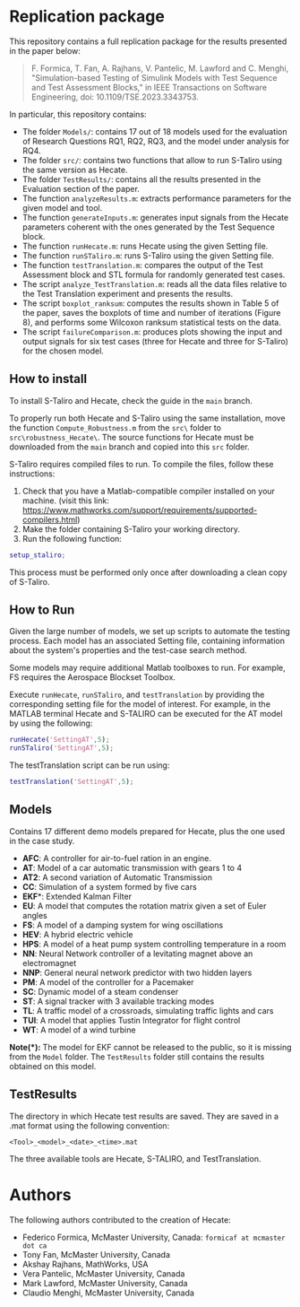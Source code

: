 # Replication package
This repository contains a full replication package for the results presented in the paper below: 

> F. Formica, T. Fan, A. Rajhans, V. Pantelic, M. Lawford and C. Menghi, "Simulation-based Testing of Simulink Models with Test Sequence and Test Assessment Blocks," in IEEE Transactions on Software Engineering, doi: 10.1109/TSE.2023.3343753.

In particular, this repository contains:

* The folder `Models/`: contains 17 out of 18 models used for the evaluation of Research Questions RQ1, RQ2, RQ3, and the model under analysis for RQ4.
* The folder `src/`: contains two functions that allow to run S-Taliro using the same version as Hecate.
* The folder `TestResults/`: contains all the results presented in the Evaluation section of the paper.
* The function `analyzeResults.m`: extracts performance parameters for the given model and tool.
* The function `generateInputs.m`: generates input signals from the Hecate parameters coherent with the ones generated by the Test Sequence block.
* The function `runHecate.m`: runs Hecate using the given Setting file.
* The function `runSTaliro.m`: runs S-Taliro using the given Setting file.
* The function `testTranslation.m`: compares the output of the Test Assessment block and STL formula for randomly generated test cases.
* The script `analyze_TestTranslation.m`: reads all the data files relative to the Test Translation experiment and presents the results.
* The script `boxplot_ranksum`: computes the results shown in Table 5 of the paper, saves the boxplots of time and number of iterations (Figure 8), and performs some Wilcoxon ranksum statistical tests on the data.
* The script `failureComparison.m`: produces plots showing the input and output signals for six test cases (three for Hecate and three for S-Taliro) for the chosen model.

## How to install
To install S-Taliro and Hecate, check the guide in the `main` branch.

To properly run both Hecate and S-Taliro using the same installation, move the function `Compute_Robustness.m` from the `src\` folder to `src\robustness_Hecate\`.
The source functions for Hecate must be downloaded from the `main` branch and copied into this `src` folder.

S-Taliro requires compiled files to run. To compile the files, follow these instructions:

1. Check that you have a Matlab-compatible compiler installed on your machine. (visit this link: https://www.mathworks.com/support/requirements/supported-compilers.html)
2. Make the folder containing S-Taliro your working directory.
3. Run the following function:

```matlab
setup_staliro;
```

This process must be performed only once after downloading a clean copy of S-Taliro.

## How to Run
Given the large number of models, we set up scripts to automate the testing process. Each model has an associated Setting file, containing information about the system's properties and the test-case search method.

Some models may require additional Matlab toolboxes to run. For example, FS requires the Aerospace Blockset Toolbox.
 
Execute `runHecate`, `runSTaliro`, and `testTranslation` by providing the corresponding setting file for the model of interest. For example, in the MATLAB terminal Hecate and S-TALIRO can be executed for the AT model by using the following:

```matlab
runHecate('SettingAT',5);  
runSTaliro('SettingAT',5);
```

The testTranslation script can be run using:

```matlab
testTranslation('SettingAT',5);
```

## Models
Contains 17 different demo models prepared for Hecate, plus the one used in the case study.

* **AFC**: A controller for air-to-fuel ration in an engine.
* **AT**: Model of a car automatic transmission with gears 1 to 4
* **AT2**: A second variation of Automatic Transmission
* **CC**: Simulation of a system formed by five cars
* **EKF***: Extended Kalman Filter
* **EU**: A model that computes the rotation matrix given a set of Euler angles
* **FS**: A model of a damping system for wing oscillations
* **HEV**: A hybrid electric vehicle
* **HPS**: A model of a heat pump system controlling temperature in a room
* **NN**: Neural Network controller of a levitating magnet above an electromagnet
* **NNP**: General neural network predictor with two hidden layers
* **PM**: A model of the controller for a Pacemaker
* **SC**: Dynamic model of a steam condenser
* **ST**: A signal tracker with 3 available tracking modes
* **TL**: A traffic model of a crossroads, simulating traffic lights and cars
* **TUI**: A model that applies Tustin Integrator for flight control
* **WT**: A model of a wind turbine

**Note(*):** The model for EKF cannot be released to the public, so it is missing from the `Model` folder. The `TestResults` folder still contains the results obtained on this model.

## TestResults
The directory in which Hecate test results are saved. They are saved in a .mat format using the following convention: 
 
	<Tool>_<model>_<date>_<time>.mat
	
The three available tools are Hecate, S-TALIRO, and TestTranslation.

# Authors
The following authors contributed to the creation of Hecate:

* Federico Formica, McMaster University, Canada: `formicaf at mcmaster dot ca`
* Tony Fan, McMaster University, Canada
* Akshay Rajhans, MathWorks, USA
* Vera Pantelic, McMaster University, Canada
* Mark Lawford, McMaster University, Canada
* Claudio Menghi, McMaster University, Canada
